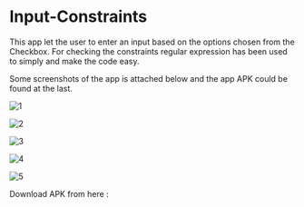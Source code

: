 # Input-Constraints

This app let the user to enter an input based on the options chosen from the Checkbox.
For checking the constraints regular expression has been used to simply and make the code easy.

Some screenshots of the app is attached below and the app APK could be found at the last.

![1](https://user-images.githubusercontent.com/65455693/116995842-32dad080-acf8-11eb-8e0a-e985b151a194.JPG)

![2](https://user-images.githubusercontent.com/65455693/116995854-3b330b80-acf8-11eb-9e7c-1b90be795330.JPG)

![3](https://user-images.githubusercontent.com/65455693/116995856-3cfccf00-acf8-11eb-80ea-cb8c15c2329b.JPG)

![4](https://user-images.githubusercontent.com/65455693/116995863-3ec69280-acf8-11eb-8c27-2c43c9e4dc3a.JPG)

![5](https://user-images.githubusercontent.com/65455693/116995866-41c18300-acf8-11eb-9521-d44e6615a49e.JPG)

Download APK from here : 
